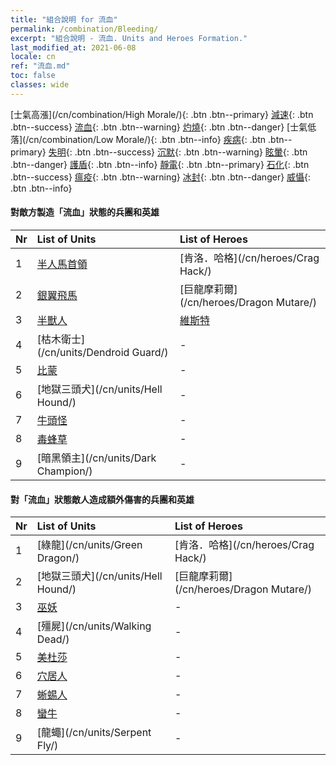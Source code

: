 ```yaml
---
title: "組合說明 for 流血"
permalink: /combination/Bleeding/
excerpt: "組合說明 - 流血. Units and Heroes Formation."
last_modified_at: 2021-06-08
locale: cn
ref: "流血.md"
toc: false
classes: wide
---
```


  [士氣高漲](/cn/combination/High Morale/){: .btn .btn--primary} [減速](/cn/combination/Slow/){: .btn .btn--success} [流血](/cn/combination/Bleeding/){: .btn .btn--warning} [灼燒](/cn/combination/Burning/){: .btn .btn--danger} [士氣低落](/cn/combination/Low Morale/){: .btn .btn--info} [疾病](/cn/combination/Disease/){: .btn .btn--primary} [失明](/cn/combination/Blind/){: .btn .btn--success} [沉默](/cn/combination/Silence/){: .btn .btn--warning} [眩暈](/cn/combination/Stun/){: .btn .btn--danger} [護盾](/cn/combination/Shield/){: .btn .btn--info} [靜電](/cn/combination/Static/){: .btn .btn--primary} [石化](/cn/combination/Petrify/){: .btn .btn--success} [瘟疫](/cn/combination/Plague/){: .btn .btn--warning} [冰封](/cn/combination/Freeze/){: .btn .btn--danger} [威懾](/cn/combination/Deterrence/){: .btn .btn--info} 


#### 對敵方製造「流血」狀態的兵團和英雄

  | Nr |  List of Units  | List of Heroes | 
  |:---|:----------------|:---------------| 
  | 1 | [半人馬首領](/cn/units/Centaur/) | [肯洛．哈格](/cn/heroes/Crag Hack/) |
  | 2 | [銀翼飛馬](/cn/units/Pegasus/) | [巨龍摩莉爾](/cn/heroes/Dragon Mutare/) |
  | 3 | [半獸人](/cn/units/Orc/) | [維斯特](/cn/heroes/Wystan/) |
  | 4 | [枯木衛士](/cn/units/Dendroid Guard/) | - |
  | 5 | [比蒙](/cn/units/Behemoth/) | - |
  | 6 | [地獄三頭犬](/cn/units/Hell Hound/) | - |
  | 7 | [牛頭怪](/cn/units/Minotaur/) | - |
  | 8 | [毒蜂草](/cn/units/Waspwort/) | - |
  | 9 | [暗黑領主](/cn/units/Dark Champion/) | - |


#### 對「流血」狀態敵人造成額外傷害的兵團和英雄

  | Nr |  List of Units  | List of Heroes | 
  |:---|:----------------|:---------------| 
  | 1 | [綠龍](/cn/units/Green Dragon/) | [肯洛．哈格](/cn/heroes/Crag Hack/) |
  | 2 | [地獄三頭犬](/cn/units/Hell Hound/) | [巨龍摩莉爾](/cn/heroes/Dragon Mutare/) |
  | 3 | [巫妖](/cn/units/Lich/) | - |
  | 4 | [殭屍](/cn/units/Walking Dead/) | - |
  | 5 | [美杜莎](/cn/units/Medusa/) | - |
  | 6 | [穴居人](/cn/units/Troglodyte/) | - |
  | 7 | [蜥蜴人](/cn/units/Lizardman/) | - |
  | 8 | [蠻牛](/cn/units/Gorgon/) | - |
  | 9 | [龍蠅](/cn/units/Serpent Fly/) | - |
